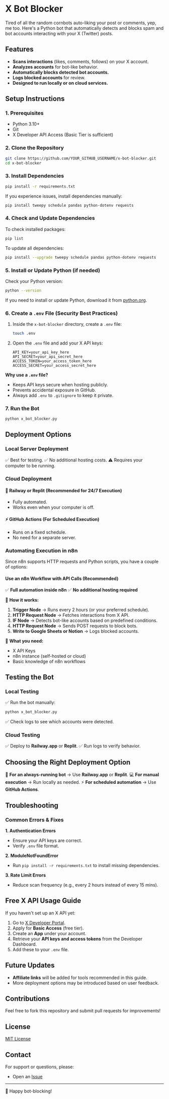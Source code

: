 # X Bot Blocker

Tired of all the random cornbots auto-liking your post or comments, yep, me too. 
Here's a Python bot that automatically detects and blocks spam and bot accounts interacting with your X (Twitter) posts.

## Features
- **Scans interactions** (likes, comments, follows) on your X account.
- **Analyzes accounts** for bot-like behavior.
- **Automatically blocks detected bot accounts.**
- **Logs blocked accounts** for review.
- **Designed to run locally or on cloud services.**

## Setup Instructions

### 1. Prerequisites
- Python 3.10+
- Git
- X Developer API Access (Basic Tier is sufficient)

### 2. Clone the Repository
```bash
git clone https://github.com/YOUR_GITHUB_USERNAME/x-bot-blocker.git
cd x-bot-blocker
```

### 3. Install Dependencies
```bash
pip install -r requirements.txt
```
If you experience issues, install dependencies manually:
```bash
pip install tweepy schedule pandas python-dotenv requests
```

### 4. Check and Update Dependencies
To check installed packages:
```bash
pip list
```
To update all dependencies:
```bash
pip install --upgrade tweepy schedule pandas python-dotenv requests
```

### 5. Install or Update Python (if needed)
Check your Python version:
```bash
python --version
```
If you need to install or update Python, download it from [python.org](https://www.python.org/downloads/).

### 6. Create a `.env` File (Security Best Practices)
1. Inside the `x-bot-blocker` directory, create a `.env` file:
   ```bash
   touch .env
   ```
2. Open the `.env` file and add your X API keys:
   ```
   API_KEY=your_api_key_here
   API_SECRET=your_api_secret_here
   ACCESS_TOKEN=your_access_token_here
   ACCESS_SECRET=your_access_secret_here
   ```
**Why use a `.env` file?**
- Keeps API keys secure when hosting publicly.
- Prevents accidental exposure in GitHub.
- Always add `.env` to `.gitignore` to keep it private.

### 7. Run the Bot
```bash
python x_bot_blocker.py
```

## Deployment Options

### Local Server Deployment
✅ Best for testing.
✅ No additional hosting costs.
⚠ Requires your computer to be running.

### Cloud Deployment
#### 🚀 Railway or Replit (Recommended for 24/7 Execution)
- Fully automated.
- Works even when your computer is off.

#### ⚡ GitHub Actions (For Scheduled Execution)
- Runs on a fixed schedule.
- No need for a separate server.

### Automating Execution in n8n
Since n8n supports HTTP requests and Python scripts, you have a couple of options:
#### **Use an n8n Workflow with API Calls (Recommended)**
✅ **Full automation inside n8n**
✅ **No additional hosting required**

🚀 **How it works:**
1. **Trigger Node** → Runs every 2 hours (or your preferred schedule).
2. **HTTP Request Node** → Fetches interactions from X API.
3. **IF Node** → Detects bot-like accounts based on predefined conditions.
4. **HTTP Request Node** → Sends POST requests to block bots.
5. **Write to Google Sheets or Notion** → Logs blocked accounts.

🔹 **What you need:**
- X API Keys
- n8n instance (self-hosted or cloud)
- Basic knowledge of n8n workflows

## Testing the Bot
### Local Testing
✅ Run the bot manually:
```bash
python x_bot_blocker.py
```
✅ Check logs to see which accounts were detected.

### Cloud Testing
✅ Deploy to **Railway.app** or **Replit**.
✅ Run logs to verify behavior.

## Choosing the Right Deployment Option
🚀 **For an always-running bot** → Use **Railway.app** or **Replit**.
💻 **For manual execution** → Run locally as needed.
⚡ **For scheduled automation** → Use **GitHub Actions**.

## Troubleshooting
### Common Errors & Fixes
**1. Authentication Errors**
- Ensure your API keys are correct.
- Verify `.env` file format.

**2. ModuleNotFoundError**
- Run `pip install -r requirements.txt` to install missing dependencies.

**3. Rate Limit Errors**
- Reduce scan frequency (e.g., every 2 hours instead of every 15 mins).

## Free X API Usage Guide
If you haven't set up an X API yet:
1. Go to [X Developer Portal](https://developer.twitter.com/).
2. Apply for **Basic Access** (free tier).
3. Create an **App** under your account.
4. Retrieve your **API keys and access tokens** from the Developer Dashboard.
5. Add these to your `.env` file.

## Future Updates
- **Affiliate links** will be added for tools recommended in this guide.
- More deployment options may be introduced based on user feedback.

## Contributions
Feel free to fork this repository and submit pull requests for improvements!

## License
[MIT License](LICENSE)

## Contact
For support or questions, please:
- Open an [Issue](https://github.com/curious-keeper/x-bot-blocker/issues)


---
🚀 Happy bot-blocking!


